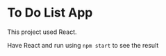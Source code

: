 # To Do List App

This project used React. 

Have React and run using `npm start` to see the result
